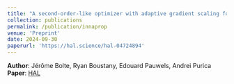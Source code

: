 ```yaml
---
title: "A second-order-like optimizer with adaptive gradient scaling for deep learning"
collection: publications
permalink: /publication/innaprop
venue: 'Preprint'
date: 2024-09-30
paperurl: 'https://hal.science/hal-04724894'
---
```


**Author**: Jérôme Bolte, Ryan Boustany, Edouard Pauwels, Andrei Purica 
**Paper**: [HAL](https://arxiv.org/abs/2401.02736)
